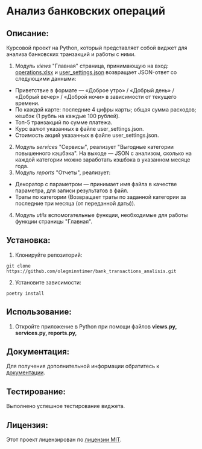 # Анализ банковских операций

## Описание:

Курсовой проект на Python, который представляет собой виджет для анализа банковских транзакций и работы с ними.

1. Модуль *views* "Главная" страница, принимающую на вход: [operations.xlsx](data%2Foperations.xlsx) и 
[user_settings.json](data%2Fuser_settings.json) возвращает JSON-ответ со следующими данными:
- Приветствие в формате  — «Доброе утро» / «Добрый день» / «Добрый вечер» / «Доброй ночи» 
в зависимости от текущего времени.
- По каждой карте:
последние 4 цифры карты;
общая сумма расходов;
кешбэк (1 рубль на каждые 100 рублей).
- Топ-5 транзакций по сумме платежа.
- Курс валют указанных в файле user_settings.json.
- Стоимость акций указанных в файле user_settings.json.
2. Модуль *services* "Сервисы", реализует "Выгодные категории повышенного кэшбэка". На выходе — JSON с анализом, сколько на каждой категории можно заработать кэшбэка в указанном месяце года.
3. Модуль *reports* "Отчеты", реализует:
- Декоратор с параметром — принимает имя файла в качестве параметра, для записи результатов в файл.
- Траты по категории (Возвращает траты по заданной категории за последние три месяца (от переданной даты)).
4. Модуль *utils* вспомогательные функции, необходимые для работы функции страницы "Главная". 


## Установка:

1. Клонируйте репозиторий:
```
git clone https://github.com/olegminntimer/bank_transactions_analisis.git
```
2. Установите зависимости:
```
poetry install
```
## Использование:

1. Откройте приложение в Python при помощи файлов **views.py, services.py, reports.py,**

## Документация:

Для получения дополнительной информации обратитесь к [документации](docs/README.md).
## Тестирование:

Выполнено успешное тестирование виджета.

## Лицензия:

Этот проект лицензирован по [лицензии MIT](LICENSE).